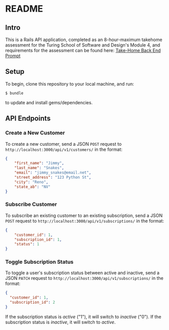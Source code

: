 # README

## Intro

This is a Rails API application, completed as an 8-hour-maximum takehome assessment for the Turing School of Software and Design's Module 4, and requirements for the assessment can be found here: [Take-Home Back End Prompt](https://mod4.turing.edu/projects/take_home/take_home_be)

## Setup

To begin, clone this repository to your local machine, and run:

`$ bundle`

to update and install gems/dependencies.

## API Endpoints

### Create a New Customer

To create a new customer, send a JSON `POST` request to `http://localhost:3000/api/v1/customers/` in the format:

```json
{
    "first_name": "Jimmy",
    "last_name": "Snakes",
    "email": "jimmy_snakes@email.net",
    "street_address": "123 Python St",
    "city": "Reno",
    "state_ab": "NV"
}
```

### Subscribe Customer

To subscribe an existing customer to an existing subscription, send a JSON `POST` request to `http://localhost:3000/api/v1/subscriptions/` in the format:

```json
{
    "customer_id": 1,
    "subscription_id": 1,
    "status": 1
}
```

### Toggle Subscription Status

To toggle a user's subscription status between active and inactive, send a JSON `PATCH` request to `http://localhost:3000/api/v1/subscriptions/` in the format:

```json
{
  "customer_id": 1,
  "subscription_id": 2
}
```

If the subscription status is *active* ("1"), it will switch to *inactive* ("0"). If the subscription status is *inactive*, it will switch to *active*.